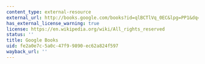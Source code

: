 ```yaml
---
content_type: external-resource
external_url: http://books.google.com/books?id=qlBCTlVq_0EC&lpg=PP1&dq=Disrupting%20Science%3A%20Social%20Movements%2C%20American%20Scientists%2C%20and%20the%20Politics%20of%20the%20Military%2C%201945-1975&pg=PP1#v=onepage&q&f=false
has_external_license_warning: true
license: https://en.wikipedia.org/wiki/All_rights_reserved
status: ''
title: Google Books
uid: fe2a0e7c-5a0c-47f9-9890-ec62a824f597
wayback_url: ''
---
```


